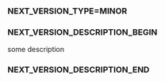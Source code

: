 ### NEXT_VERSION_TYPE=MINOR
### NEXT_VERSION_DESCRIPTION_BEGIN
some description
### NEXT_VERSION_DESCRIPTION_END
